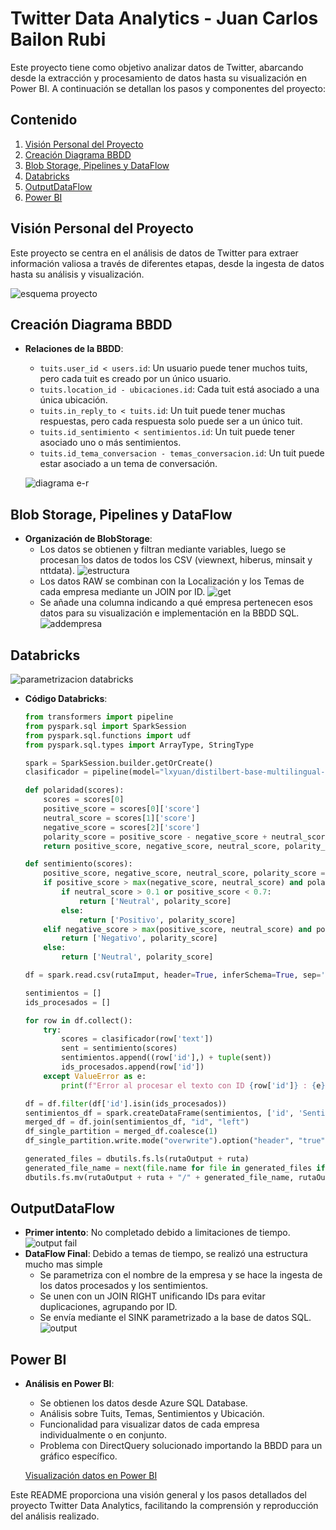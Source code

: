 # Twitter Data Analytics - Juan Carlos Bailon Rubi

Este proyecto tiene como objetivo analizar datos de Twitter, abarcando desde la extracción y procesamiento de datos hasta su visualización en Power BI. A continuación se detallan los pasos y componentes del proyecto:

## Contenido

1. [Visión Personal del Proyecto](#visión-personal-del-proyecto)
2. [Creación Diagrama BBDD](#creación-diagrama-bbdd)
3. [Blob Storage, Pipelines y DataFlow](#blob-storage-pipelines-y-dataflow)
4. [Databricks](#databricks)
5. [OutputDataFlow](#outputdataflow)
6. [Power BI](#power-bi)

## Visión Personal del Proyecto

Este proyecto se centra en el análisis de datos de Twitter para extraer información valiosa a través de diferentes etapas, desde la ingesta de datos hasta su análisis y visualización.

![esquema proyecto](https://github.com/jz1k/Twitter-Data-Analytics/tree/main/capturas/diagrama.png)

## Creación Diagrama BBDD

- **Relaciones de la BBDD**:
  - `tuits.user_id < users.id`: Un usuario puede tener muchos tuits, pero cada tuit es creado por un único usuario.
  - `tuits.location_id - ubicaciones.id`: Cada tuit está asociado a una única ubicación.
  - `tuits.in_reply_to < tuits.id`: Un tuit puede tener muchas respuestas, pero cada respuesta solo puede ser a un único tuit.
  - `tuits.id_sentimiento < sentimientos.id`: Un tuit puede tener asociado uno o más sentimientos.
  - `tuits.id_tema_conversacion - temas_conversacion.id`: Un tuit puede estar asociado a un tema de conversación.

  ![diagrama e-r](https://github.com/jz1k/Twitter-Data-Analytics/tree/main/capturas/bbdd.png)

## Blob Storage, Pipelines y DataFlow

- **Organización de BlobStorage**:
  - Los datos se obtienen y filtran mediante variables, luego se procesan los datos de todos los CSV (viewnext, hiberus, minsait y nttdata).
    ![estructura](https://github.com/jz1k/Twitter-Data-Analytics/tree/main/capturas/tree.jpg)
  - Los datos RAW se combinan con la Localización y los Temas de cada empresa mediante un JOIN por ID.
    ![get](https://github.com/jz1k/Twitter-Data-Analytics/tree/main/capturas/get.jpg)
  - Se añade una columna indicando a qué empresa pertenecen esos datos para su visualización e implementación en la BBDD SQL.
    ![addempresa](https://github.com/jz1k/Twitter-Data-Analytics/tree/main/capturas/addempresa.jpg)


## Databricks
![parametrizacion databricks](https://github.com/jz1k/Twitter-Data-Analytics/tree/main/capturas/paradata.jpg)

- **Código Databricks**:
  ```python
  from transformers import pipeline
  from pyspark.sql import SparkSession
  from pyspark.sql.functions import udf
  from pyspark.sql.types import ArrayType, StringType

  spark = SparkSession.builder.getOrCreate()
  clasificador = pipeline(model="lxyuan/distilbert-base-multilingual-cased-sentiments-student", return_all_scores=True)

  def polaridad(scores):
      scores = scores[0]
      positive_score = scores[0]['score']
      neutral_score = scores[1]['score']
      negative_score = scores[2]['score']
      polarity_score = positive_score - negative_score + neutral_score
      return positive_score, negative_score, neutral_score, polarity_score

  def sentimiento(scores):
      positive_score, negative_score, neutral_score, polarity_score = polaridad(scores)
      if positive_score > max(negative_score, neutral_score) and polarity_score > 0.75:
          if neutral_score > 0.1 or positive_score < 0.7:
              return ['Neutral', polarity_score]
          else:
              return ['Positivo', polarity_score]
      elif negative_score > max(positive_score, neutral_score) and polarity_score < -0.3:
          return ['Negativo', polarity_score]
      else:
          return ['Neutral', polarity_score]

  df = spark.read.csv(rutaImput, header=True, inferSchema=True, sep='*')

  sentimientos = []
  ids_procesados = []

  for row in df.collect():
      try:
          scores = clasificador(row['text'])
          sent = sentimiento(scores)
          sentimientos.append((row['id'],) + tuple(sent))
          ids_procesados.append(row['id'])
      except ValueError as e:
          print(f"Error al procesar el texto con ID {row['id']} : {e}")

  df = df.filter(df['id'].isin(ids_procesados))
  sentimientos_df = spark.createDataFrame(sentimientos, ['id', 'Sentimiento', 'Polaridad'])
  merged_df = df.join(sentimientos_df, "id", "left")
  df_single_partition = merged_df.coalesce(1)
  df_single_partition.write.mode("overwrite").option("header", "true").csv(rutaOutput + ruta, sep='*')

  generated_files = dbutils.fs.ls(rutaOutput + ruta)
  generated_file_name = next(file.name for file in generated_files if file.name.startswith("part-0000"))
  dbutils.fs.mv(rutaOutput + ruta + "/" + generated_file_name, rutaOutput + ruta + "_sentiments.csv")

## OutputDataFlow

- **Primer intento**: No completado debido a limitaciones de tiempo.
    ![output fail](https://github.com/jz1k/Twitter-Data-Analytics/tree/main/capturas/outputfail.jpg)
- **DataFlow Final**: Debido a temas de tiempo, se realizó una estructura mucho mas simple
  - Se parametriza con el nombre de la empresa y se hace la ingesta de los datos procesados y los sentimientos.
  - Se unen con un JOIN RIGHT unificando IDs para evitar duplicaciones, agrupando por ID.
  - Se envía mediante el SINK parametrizado a la base de datos SQL.
    ![output](https://github.com/jz1k/Twitter-Data-Analytics/tree/main/capturas/output.jpg)

## Power BI

- **Análisis en Power BI**:
  - Se obtienen los datos desde Azure SQL Database.
  - Análisis sobre Tuits, Temas, Sentimientos y Ubicación.
  - Funcionalidad para visualizar datos de cada empresa individualmente o en conjunto.
  - Problema con DirectQuery solucionado importando la BBDD para un gráfico específico.
  
  [Visualización datos en Power BI](https://github.com/jz1k/Twitter-Data-Analytics/blob/main/Estadisticas/Visualizacion_Bailon_TwitterData.pdf)

Este README proporciona una visión general y los pasos detallados del proyecto Twitter Data Analytics, facilitando la comprensión y reproducción del análisis realizado.
